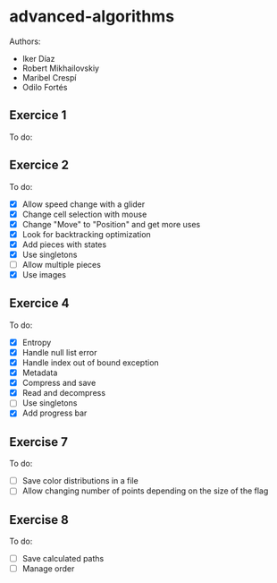 # advanced-algorithms
Authors:
- Iker Díaz
- Robert Mikhailovskiy
- Maribel Crespí
- Odilo Fortés

## Exercice 1
To do:

## Exercice 2
To do:
- [X] Allow speed change with a glider
- [X] Change cell selection with mouse
- [X] Change "Move" to "Position" and get more uses
- [X] Look for backtracking optimization
- [X] Add pieces with states
- [X] Use singletons
- [ ] Allow multiple pieces
- [X] Use images

## Exercice 4
To do:
- [X] Entropy
- [X] Handle null list error
- [X] Handle index out of bound exception
- [X] Metadata
- [X] Compress and save
- [X] Read and decompress
- [ ] Use singletons
- [X] Add progress bar 

## Exercise 7
To do:
- [ ] Save color distributions in a file
- [ ] Allow changing number of points depending on the size of the flag

## Exercise 8
To do:
- [ ] Save calculated paths
- [ ] Manage order
